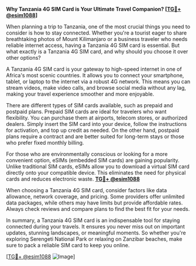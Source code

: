 **Why Tanzania 4G SIM Card is Your Ultimate Travel Companion? [[TG💪+ @esim1088](https://t.me/s/esim1088)]**

When planning a trip to Tanzania, one of the most crucial things you need to consider is how to stay connected. Whether you're a tourist eager to share breathtaking photos of Mount Kilimanjaro or a business traveler who needs reliable internet access, having a Tanzania 4G SIM card is essential. But what exactly is a Tanzania 4G SIM card, and why should you choose it over other options?

A Tanzania 4G SIM card is your gateway to high-speed internet in one of Africa's most scenic countries. It allows you to connect your smartphone, tablet, or laptop to the internet via a robust 4G network. This means you can stream videos, make video calls, and browse social media without any lag, making your travel experience smoother and more enjoyable.

There are different types of SIM cards available, such as prepaid and postpaid plans. Prepaid SIM cards are ideal for travelers who want flexibility. You can purchase them at airports, telecom stores, or authorized dealers. Simply insert the SIM card into your device, follow the instructions for activation, and top up credit as needed. On the other hand, postpaid plans require a contract and are better suited for long-term stays or those who prefer fixed monthly billing.

For those who are environmentally conscious or looking for a more convenient option, eSIMs (embedded SIM cards) are gaining popularity. Unlike traditional SIM cards, eSIMs allow you to download a virtual SIM card directly onto your compatible device. This eliminates the need for physical cards and reduces electronic waste. **[TG💪+ @esim1088](https://t.me/s/esim1088)**

When choosing a Tanzania 4G SIM card, consider factors like data allowance, network coverage, and pricing. Some providers offer unlimited data packages, while others may have limits but provide affordable rates. Always check reviews and compare plans to find the best fit for your needs.

In summary, a Tanzania 4G SIM card is an indispensable tool for staying connected during your travels. It ensures you never miss out on important updates, stunning landscapes, or meaningful moments. So whether you're exploring Serengeti National Park or relaxing on Zanzibar beaches, make sure to pack a reliable SIM card to keep you online.

[[TG💪+ @esim1088](https://t.me/s/esim1088) ![Image](https://i.postimg.cc/Y0z9fWf4/image.png)]